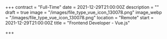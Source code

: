 +++
contract = "Full-Time"
date = 2021-12-29T21:00:00Z
description = ""
draft = true
image = "/images/file_type_vue_icon_130078.png"
image_webp = "/images/file_type_vue_icon_130078.png"
location = "Remote"
start = 2021-12-29T21:00:00Z
title = "Frontend Developer - Vue.js"

+++
